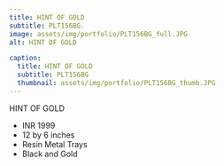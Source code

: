 ```yaml
---
title: HINT OF GOLD
subtitle: PLT156BG.
image: assets/img/portfolio/PLT156BG_full.JPG
alt: HINT OF GOLD

caption:
  title: HINT OF GOLD
  subtitle: PLT156BG
  thumbnail: assets/img/portfolio/PLT156BG_thumb.JPG
---
```

HINT OF GOLD

- INR 1999
- 12 by 6 inches
- Resin Metal Trays
- Black and Gold
